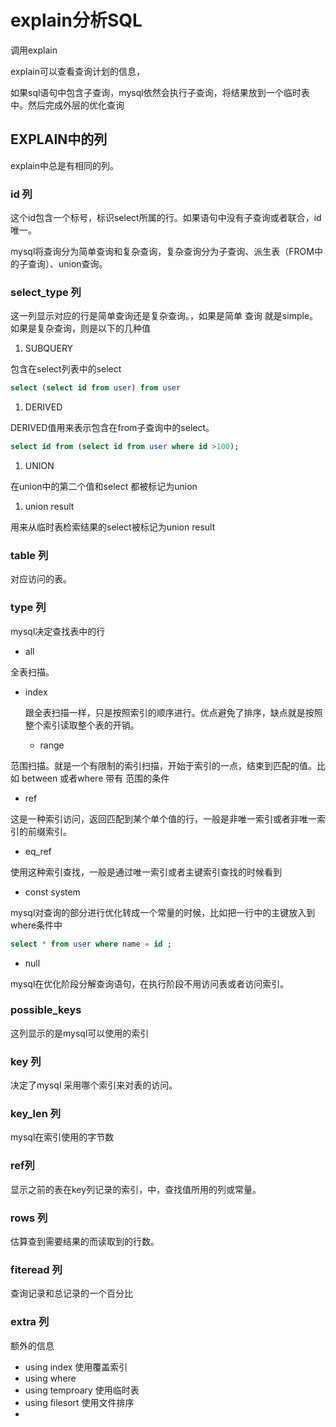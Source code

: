 # explain分析SQL

调用explain

explain可以查看查询计划的信息，

如果sql语句中包含子查询，mysql依然会执行子查询，将结果放到一个临时表中。然后完成外层的优化查询

## EXPLAIN中的列

explain中总是有相同的列。

### id 列

这个id包含一个标号，标识select所属的行。如果语句中没有子查询或者联合，id唯一。

mysql将查询分为简单查询和复杂查询，复杂查询分为子查询、派生表（FROM中的子查询）、union查询。

### select\_type 列

这一列显示对应的行是简单查询还是复杂查询。，如果是简单 查询 就是simple。如果是复杂查询，则是以下的几种值

1. SUBQUERY 

包含在select列表中的select

```sql
select (select id from user) from user
```

1. DERIVED

DERIVED值用来表示包含在from子查询中的select。

```sql
select id from (select id from user where id >100);
```

1. UNION

在union中的第二个值和select 都被标记为union

1. union result

用来从临时表检索结果的select被标记为union result

### table 列

对应访问的表。

### type 列

mysql决定查找表中的行

* all

全表扫描。

* index

  跟全表扫描一样，只是按照索引的顺序进行。优点避免了排序，缺点就是按照整个索引读取整个表的开销。

  * range

范围扫描。就是一个有限制的索引扫描，开始于索引的一点，结束到匹配的值。比如 between 或者where 带有 范围的条件

* ref

这是一种索引访问，返回匹配到某个单个值的行，一般是非唯一索引或者非唯一索引的前缀索引。

* eq\_ref

使用这种索引查找，一般是通过唯一索引或者主键索引查找的时候看到

* const system

mysql对查询的部分进行优化转成一个常量的时候，比如把一行中的主键放入到where条件中

```sql
select * from user where name = id ;
```

* null

mysql在优化阶段分解查询语句，在执行阶段不用访问表或者访问索引。

### possible\_keys

这列显示的是mysql可以使用的索引

### key 列

决定了mysql 采用哪个索引来对表的访问。

### key\_len 列

mysql在索引使用的字节数

### ref列

显示之前的表在key列记录的索引，中，查找值所用的列或常量。

### rows 列

估算查到需要结果的而读取到的行数。

### fiteread 列

查询记录和总记录的一个百分比

### extra 列

额外的信息

* using index 使用覆盖索引
* using where 
* using temproary 使用临时表
* using filesort 使用文件排序
* 
